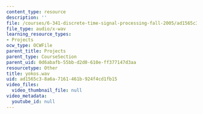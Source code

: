 ```yaml
---
content_type: resource
description: ''
file: /courses/6-341-discrete-time-signal-processing-fall-2005/ad1565c38a6a7161461b924f4cd1fb15_yokos.wav
file_type: audio/x-wav
learning_resource_types:
- Projects
ocw_type: OCWFile
parent_title: Projects
parent_type: CourseSection
parent_uid: 0d6abafb-55bb-d2d0-610e-ff377147d3aa
resourcetype: Other
title: yokos.wav
uid: ad1565c3-8a6a-7161-461b-924f4cd1fb15
video_files:
  video_thumbnail_file: null
video_metadata:
  youtube_id: null
---
```

